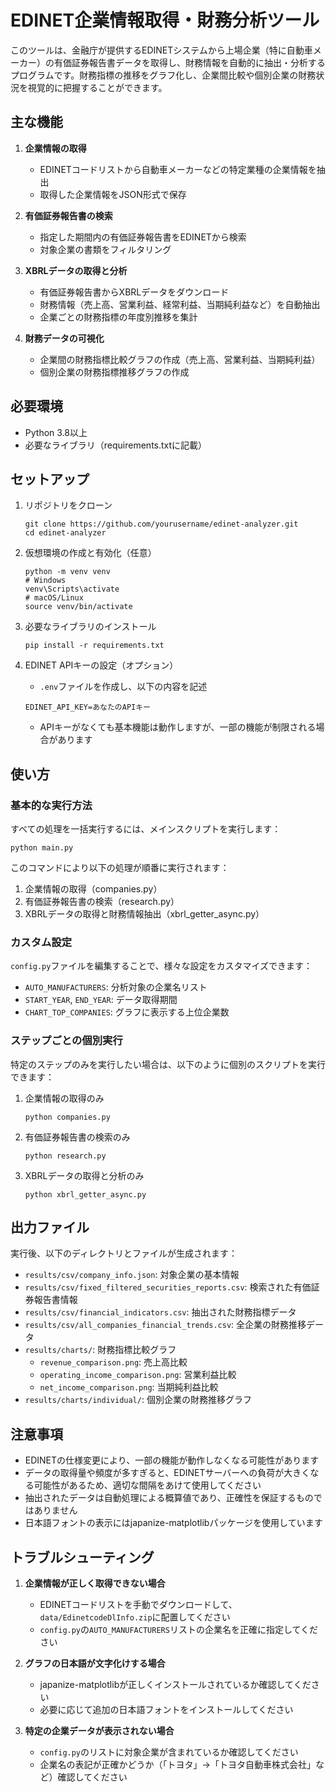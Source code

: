 # EDINET企業情報取得・財務分析ツール

このツールは、金融庁が提供するEDINETシステムから上場企業（特に自動車メーカー）の有価証券報告書データを取得し、財務情報を自動的に抽出・分析するプログラムです。財務指標の推移をグラフ化し、企業間比較や個別企業の財務状況を視覚的に把握することができます。

## 主な機能

1. **企業情報の取得**
   - EDINETコードリストから自動車メーカーなどの特定業種の企業情報を抽出
   - 取得した企業情報をJSON形式で保存

2. **有価証券報告書の検索**
   - 指定した期間内の有価証券報告書をEDINETから検索
   - 対象企業の書類をフィルタリング

3. **XBRLデータの取得と分析**
   - 有価証券報告書からXBRLデータをダウンロード
   - 財務情報（売上高、営業利益、経常利益、当期純利益など）を自動抽出
   - 企業ごとの財務指標の年度別推移を集計

4. **財務データの可視化**
   - 企業間の財務指標比較グラフの作成（売上高、営業利益、当期純利益）
   - 個別企業の財務指標推移グラフの作成

## 必要環境

- Python 3.8以上
- 必要なライブラリ（requirements.txtに記載）

## セットアップ

1. リポジトリをクローン
   ```
   git clone https://github.com/yourusername/edinet-analyzer.git
   cd edinet-analyzer
   ```

2. 仮想環境の作成と有効化（任意）
   ```
   python -m venv venv
   # Windows
   venv\Scripts\activate
   # macOS/Linux
   source venv/bin/activate
   ```

3. 必要なライブラリのインストール
   ```
   pip install -r requirements.txt
   ```

4. EDINET APIキーの設定（オプション）
   - `.env`ファイルを作成し、以下の内容を記述
   ```
   EDINET_API_KEY=あなたのAPIキー
   ```
   - APIキーがなくても基本機能は動作しますが、一部の機能が制限される場合があります

## 使い方

### 基本的な実行方法

すべての処理を一括実行するには、メインスクリプトを実行します：

```
python main.py
```

このコマンドにより以下の処理が順番に実行されます：
1. 企業情報の取得（companies.py）
2. 有価証券報告書の検索（research.py）
3. XBRLデータの取得と財務情報抽出（xbrl_getter_async.py）

### カスタム設定

`config.py`ファイルを編集することで、様々な設定をカスタマイズできます：

- `AUTO_MANUFACTURERS`: 分析対象の企業名リスト
- `START_YEAR`, `END_YEAR`: データ取得期間
- `CHART_TOP_COMPANIES`: グラフに表示する上位企業数

### ステップごとの個別実行

特定のステップのみを実行したい場合は、以下のように個別のスクリプトを実行できます：

1. 企業情報の取得のみ
   ```
   python companies.py
   ```

2. 有価証券報告書の検索のみ
   ```
   python research.py
   ```

3. XBRLデータの取得と分析のみ
   ```
   python xbrl_getter_async.py
   ```

## 出力ファイル

実行後、以下のディレクトリとファイルが生成されます：

- `results/csv/company_info.json`: 対象企業の基本情報
- `results/csv/fixed_filtered_securities_reports.csv`: 検索された有価証券報告書情報
- `results/csv/financial_indicators.csv`: 抽出された財務指標データ
- `results/csv/all_companies_financial_trends.csv`: 全企業の財務推移データ
- `results/charts/`: 財務指標比較グラフ
  - `revenue_comparison.png`: 売上高比較
  - `operating_income_comparison.png`: 営業利益比較
  - `net_income_comparison.png`: 当期純利益比較
- `results/charts/individual/`: 個別企業の財務推移グラフ

## 注意事項

- EDINETの仕様変更により、一部の機能が動作しなくなる可能性があります
- データの取得量や頻度が多すぎると、EDINETサーバーへの負荷が大きくなる可能性があるため、適切な間隔をあけて使用してください
- 抽出されたデータは自動処理による概算値であり、正確性を保証するものではありません
- 日本語フォントの表示にはjapanize-matplotlibパッケージを使用しています

## トラブルシューティング

1. **企業情報が正しく取得できない場合**
   - EDINETコードリストを手動でダウンロードして、`data/EdinetcodeDlInfo.zip`に配置してください
   - `config.py`の`AUTO_MANUFACTURERS`リストの企業名を正確に指定してください

2. **グラフの日本語が文字化けする場合**
   - japanize-matplotlibが正しくインストールされているか確認してください
   - 必要に応じて追加の日本語フォントをインストールしてください

3. **特定の企業データが表示されない場合**
   - `config.py`のリストに対象企業が含まれているか確認してください
   - 企業名の表記が正確かどうか（「トヨタ」→「トヨタ自動車株式会社」など）確認してください 